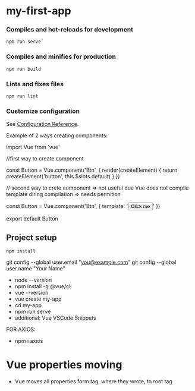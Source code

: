 # my-first-app

### Compiles and hot-reloads for development

```
npm run serve
```

### Compiles and minifies for production

```
npm run build
```

### Lints and fixes files

```
npm run lint
```

### Customize configuration

See [Configuration Reference](https://cli.vuejs.org/config/).

Example of 2 ways creating components:

import Vue from 'vue'

//first way to create component

const Button = Vue.component('Btn', {
render(createElement) {
return createElement('button', this.\$slots.default)
}
})

// second way to crete component => not useful due Vue does not compile
template diring compilation => needs permition

const Button = Vue.component('Btn', {
template: '<button>Click me </button>'
})

export default Button

## Project setup

```
npm install
```

git config --global user.email "you@example.com"
git config --global user.name "Your Name"

- node --version
- npm install -g @vue/cli
- vue --version
- vue create my-app
- cd my-app
- npm run serve
- additional: Vue VSCode Snippets

FOR AXIOS:

- npm i axios

# Vue properties moving

- Vue moves all properties form tag, where they wrote, to root tag
